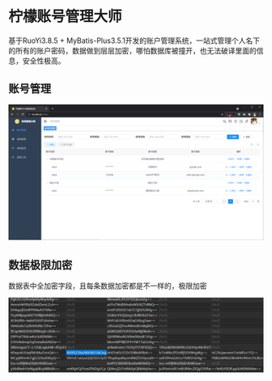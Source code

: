 # 柠檬账号管理大师

基于RuoYi3.8.5 + MyBatis-Plus3.5.1开发的账户管理系统，一站式管理个人名下的所有的账户密码，数据做到层层加密，哪怕数据库被撞开，也无法破译里面的信息，安全性极高。

## 账号管理

![](README.assets/2023-04-14-17-14-17-image.png)

## 数据极限加密

数据表中全加密字段，且每条数据加密都是不一样的，极限加密

![](README.assets/2023-04-14-17-17-04-image.png)